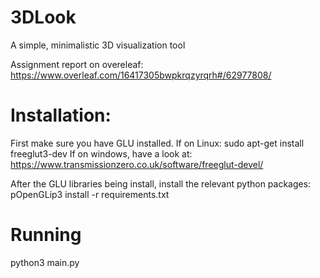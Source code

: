 # 3DLook
A simple, minimalistic 3D visualization tool

Assignment report on overeleaf:
https://www.overleaf.com/16417305bwpkrqzyrqrh#/62977808/

# Installation:
First make sure you have GLU installed. If on Linux:
	sudo apt-get install freeglut3-dev
If on windows, have a look at:
	https://www.transmissionzero.co.uk/software/freeglut-devel/

After the GLU libraries being install, install the relevant python packages:
	pOpenGLip3 install -r requirements.txt

# Running
python3 main.py
